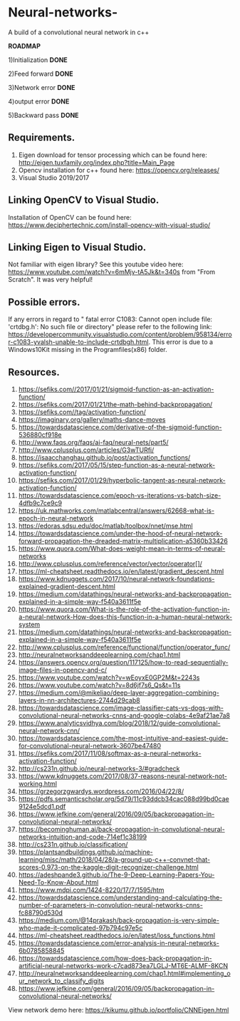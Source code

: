 # Neural-networks-
A build of a convolutional neural network in c++ 

**ROADMAP**

1)Initialization  **DONE**

2)Feed forward    **DONE**

3)Network error   **DONE**

4)output error    **DONE**

5)Backward pass   **DONE**


## Requirements.
1) Eigen download for tensor processing which can be found here: http://eigen.tuxfamily.org/index.php?title=Main_Page
2) Opencv installation for c++ found here: https://opencv.org/releases/
3) Visual Studio 2019/2017

## Linking OpenCV to Visual Studio.
Installation of OpenCV can be found here: https://www.deciphertechnic.com/install-opencv-with-visual-studio/

## Linking Eigen to Visual Studio.
Not familiar with eigen library? See this youtube video here: https://www.youtube.com/watch?v=6mMjv-tA5Jk&t=340s from "From Scratch". It was very helpful!

## Possible errors.
If any errors in regard to " fatal error C1083: Cannot open include file: 'crtdbg.h': No such file or directory" please refer to the following link:
https://developercommunity.visualstudio.com/content/problem/958134/error-c1083-yvalsh-unable-to-include-crtdbgh.html.
This error is due to a Windows10Kit missing in the Programfiles(x86) folder.

## Resources.
1) https://sefiks.com//2017/01/21/sigmoid-function-as-an-activation-function/
2) https://sefiks.com/2017/01/21/the-math-behind-backpropagation/
3) https://sefiks.com//tag/activation-function/
4) https://imaginary.org/gallery/maths-dance-moves
5) https://towardsdatascience.com/derivative-of-the-sigmoid-function-536880cf918e
6) http://www.faqs.org/faqs/ai-faq/neural-nets/part5/
7) http://www.cplusplus.com/articles/G3wTURfi/
8) https://isaacchanghau.github.io/post/activation_functions/
9) https://sefiks.com/2017/05/15/step-function-as-a-neural-network-activation-function/
10) https://sefiks.com/2017/01/29/hyperbolic-tangent-as-neural-network-activation-function/
11) https://towardsdatascience.com/epoch-vs-iterations-vs-batch-size-4dfb9c7ce9c9
12) https://uk.mathworks.com/matlabcentral/answers/62668-what-is-epoch-in-neural-network
13) https://edoras.sdsu.edu/doc/matlab/toolbox/nnet/mse.html
14) https://towardsdatascience.com/under-the-hood-of-neural-network-forward-propagation-the-dreaded-matrix-multiplication-a5360b33426
15) https://www.quora.com/What-does-weight-mean-in-terms-of-neural-networks
16) http://www.cplusplus.com/reference/vector/vector/operator[]/
17) https://ml-cheatsheet.readthedocs.io/en/latest/gradient_descent.html
18) https://www.kdnuggets.com/2017/10/neural-network-foundations-explained-gradient-descent.html
19) https://medium.com/datathings/neural-networks-and-backpropagation-explained-in-a-simple-way-f540a3611f5e
20) https://www.quora.com/What-is-the-role-of-the-activation-function-in-a-neural-network-How-does-this-function-in-a-human-neural-network-system
21) https://medium.com/datathings/neural-networks-and-backpropagation-explained-in-a-simple-way-f540a3611f5e
22) http://www.cplusplus.com/reference/functional/function/operator_func/
23) http://neuralnetworksanddeeplearning.com/chap1.html
24) https://answers.opencv.org/question/117125/how-to-read-sequentially-image-files-in-opencv-and-c/
25) https://www.youtube.com/watch?v=wEoyxE0GP2M&t=2243s
26) https://www.youtube.com/watch?v=8d6jf7s6_Qs&t=11s
27) https://medium.com/@mikeliao/deep-layer-aggregation-combining-layers-in-nn-architectures-2744d29cab8
28) https://towardsdatascience.com/image-classifier-cats-vs-dogs-with-convolutional-neural-networks-cnns-and-google-colabs-4e9af21ae7a8
29) https://www.analyticsvidhya.com/blog/2018/12/guide-convolutional-neural-network-cnn/
30) https://towardsdatascience.com/the-most-intuitive-and-easiest-guide-for-convolutional-neural-network-3607be47480
31) https://sefiks.com/2017/11/08/softmax-as-a-neural-networks-activation-function/
32) http://cs231n.github.io/neural-networks-3/#gradcheck
33) https://www.kdnuggets.com/2017/08/37-reasons-neural-network-not-working.html
34) https://grzegorzgwardys.wordpress.com/2016/04/22/8/
35) https://pdfs.semanticscholar.org/5d79/11c93ddcb34cac088d99bd0cae9124e5dcd1.pdf
36) https://www.jefkine.com/general/2016/09/05/backpropagation-in-convolutional-neural-networks/
37) https://becominghuman.ai/back-propagation-in-convolutional-neural-networks-intuition-and-code-714ef1c38199
38) http://cs231n.github.io/classification/
39) https://plantsandbuildings.github.io/machine-learning/misc/math/2018/04/28/a-ground-up-c++-convnet-that-scores-0.973-on-the-kaggle-digit-recognizer-challenge.html
40) https://adeshpande3.github.io/The-9-Deep-Learning-Papers-You-Need-To-Know-About.html
41) https://www.mdpi.com/1424-8220/17/7/1595/htm
42) https://towardsdatascience.com/understanding-and-calculating-the-number-of-parameters-in-convolution-neural-networks-cnns-fc88790d530d
43) https://medium.com/@14prakash/back-propagation-is-very-simple-who-made-it-complicated-97b794c97e5c
44) https://ml-cheatsheet.readthedocs.io/en/latest/loss_functions.html
45) https://towardsdatascience.com/error-analysis-in-neural-networks-6b0785858845
46) https://towardsdatascience.com/how-does-back-propagation-in-artificial-neural-networks-work-c7cad873ea7LGLJ-MT6E-ALMF-8KCN
47) http://neuralnetworksanddeeplearning.com/chap1.html#implementing_our_network_to_classify_digits
48) https://www.jefkine.com/general/2016/09/05/backpropagation-in-convolutional-neural-networks/


View network demo here: https://kikumu.github.io/portfolio/CNNEigen.html





